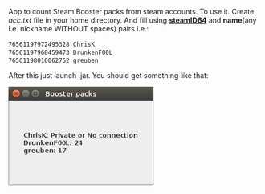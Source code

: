 App to count Steam Booster packs from steam accounts.
To use it. Create <i>acc.txt</i> file in your home directory. And fill using <a href="https://steamid.io/lookup" title="SteamID64Converter"><b>steamID64</b></a> and <b>name</b>(any i.e. nickname WITHOUT spaces) pairs i.e.:
```
76561197972495328 ChrisK
76561197968459473 DrunkenF00L
76561198010062752 greuben
```

After this just launch .jar. You should get something like that:  

![Alt text](res/screenshots/v0.5.jpg?raw=true)
